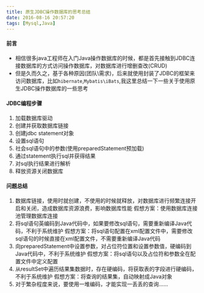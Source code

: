 ```yaml
---
title: 原生JDBC操作数据库的思考总结
date: 2016-08-16 20:57:20
tags: [Mysql,Java]
---
```


#### 前言
+ 相信很多java工程师在入门Java操作数据库的时候，都是首先接触到JDBC连接数据库的方式访问操作数据库，对数据库进行增删查改(CRUD)
+ 但是久而久之，基于各种原因(团队\需求)，后来就使用封装了JDBC的框架来访问数据库，比如`hibernate`,`Mybatis\iBats`,我这里总结一下一些关于使用原生JDBC操作数据库的一些思考

#### JDBC编程步骤
1. 加载数据库驱动
2. 创建并获取数据库链接
3. 创建jdbc statement对象
4. 设置sql语句
5. 社会sql语句中的参数(使用preparedStatement预加载)
6. 通过statement执行sql并获得结果
7. 对sql执行结果进行解析
8. 释放资源关闭数据库

#### 问题总结
1. 数据库链接，使用时就创建，不使用的时候就释放，对数据库进行频繁连接开启和关闭，造成数据库资源浪费，影响数据库性能
假想方案：使用数据库连接池管理数据库连接
2. 将sql语句英编码到Java代码中，如果要修改sql语句，需要重新编译Java代码，不利于系统维护
假想方案：将sql语句配置在xml配置文件中，需要修改sql语句的时候直接在xml配置文件，不需要重新编译Java代码
3. 向preparedStatement中设置参数，对占位符位置和设置参数值，硬编码到Java代码中，不利于系统维护
假想方案：将sql语句以及占位符和参数全在配置文件中定义配置
4. 从resultSet中遍历结果集数据时，存在硬编码，将获取表的字段进行硬编码，不利于系统维护
假想方案：将查询的结果集，自动映射成Java对象
5. 对于繁杂程度来说，要使用一堆编码，才能实现一丢丢的查询......
